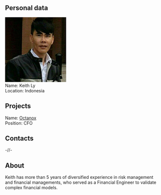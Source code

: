## Personal data
![keith ly photo](photo/keith_ly.png)  
Name:   Keith Ly  
Location: Indonesia  
## Projects 
Name: [Octanox](../projects/octanox.md)  
Position: CFO   
## Contacts
-//-
## About
Keith has more than 5 years of diversified experience in risk management and financial managements, who served as a Financial Engineer to validate complex financial models.

